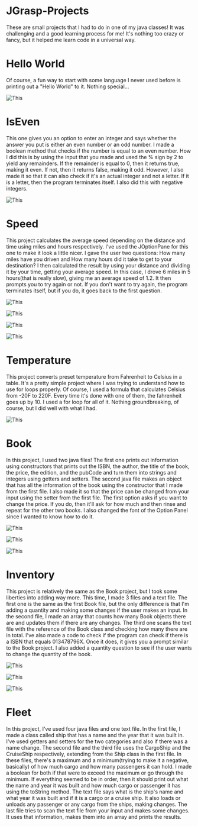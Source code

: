# JGrasp-Projects
These are small projects that I had to do in one of my java classes! It was challenging and a good learning process for me! It's nothing too
crazy or fancy, but it helped me learn code in a universal way. 

# Hello World
Of course, a fun way to start with some language I never used before is printing out a "Hello World" to it. Nothing special...

![This](/JGraspImages/HelloWorld.PNG)

# IsEven
This one gives you an option to enter an integer and says whether the answer you put is either an even number or an odd number. I made a 
boolean method that checks if the number is equal to an even number. How I did this is by using the input that you made and used the % sign
by 2 to yield any remainders. If the remainder is equal to 0, then it returns true, making it even. If not, then it returns false, making it odd. 
However, I also made it so that it can also check if it's an actual integer and not a letter. If it is a letter, then the program terminates itself. I also 
did this with negative integers.

![This](/JGraspImages/IsEven.PNG)

# Speed
This project calculates the average speed depending on the distance and time using miles and hours respectively. I've used the JOptionPane for
this one to make it look a little nicer. I gave the user two questions: How many miles have you driven and How many hours did it take to get to
your destination? I then calculated the result by using your distance and dividing it by your time, getting your average speed. In this case, I
drove 6 miles in 5 hours(that is really slow), giving me an average speed of 1.2. It then prompts you to try again or not. If you don't want to try 
again, the program terminates itself, but if you do, it goes back to the first question. 

![This](/JGraspImages/Miles.PNG)

![This](/JGraspImages/Hours.PNG)

![This](/JGraspImages/Speed.PNG)

![This](/JGraspImages/TryAgain.PNG)

# Temperature
This project converts preset temperature from Fahrenheit to Celsius in a table. It's a pretty simple project where I was trying to understand how
to use for loops properly. Of course, I used a formula that calculates Celsius from -20F to 220F. Every time it's done with one of them, the 
fahrenheit goes up by 10. I used a for loop for all of it. Nothing groundbreaking, of course, but I did well with what I had.

![This](/JGraspImages/Temp.PNG)

# Book
In this project, I used two java files! The first one prints out information using constructors that prints out the ISBN, the author, the title of the 
book, the price, the edition, and the pubCode and turn them into strings and integers using getters and setters. The second java file makes an 
object that has all the information of the book using the constructor that I made from the first file. I also made it so that the price can be 
changed from your input using the setter from the first file. The first option asks if you want to change the price. If you do, then it'll ask for how 
much and then rinse and repeat for the other two books. I also changed the font of the Option Panel since I wanted to know how to do it. 

![This](/JGraspImages/BookQ.PNG)

![This](/JGraspImages/BookPrice.PNG)

![This](/JGraspImages/Book.PNG)

# Inventory
This project is relatively the same as the Book project, but I took some liberties into adding way more. This time, I made 3 files and a text file. 
The first one is the same as the first Book file, but the only difference is that I'm adding a quantity and making some changes if the user makes
an input. In the second file, I made an array that counts how many Book objects there are and updates them if there are any changes. The third 
one scans the text file with the reference of the Book class and checking how many there are in total. I've also made a code to check if the 
program can check if there is a ISBN that equals 013478796X. Once it does, it gives you a prompt similar to the Book project. I also added a
quantity question to see if the user wants to change the quantity of the book. 

![This](/JGraspImages/Inventory.PNG)

![This](/JGraspImages/Price.PNG)

![This](/JGraspImages/Quantity.PNG)

# Fleet
In this project, I've used four java files and one text file. In the first file, I made a class called ship that has a name and the year that it was built
in. I've used getters and setters for the two categories and also if there was a name change. The second file and the third file uses the
CargoShip and the CruiseShip respectively, extending from the Ship class in the first file. In these files, there's a maximum and a
minimum(trying to make it a negative, basically) of how much cargo and how many passengers it can hold. I made a boolean for both if that
were to exceed the maximum or go through the minimum. If everything seemed to be in order, then it should print out what the name and 
year it was built and how much cargo or passenger it has using the toString method. The text file says what is the ship's name and what year it
was built and if it is a cargo or a cruise ship. It also loads or unloads any passenger or any cargo from the ships, making changes. The last file
tries to scan the text file from your input and makes some changes. It uses that information, makes them into an array and prints the results. 








